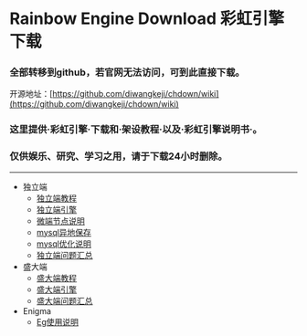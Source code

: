 # Rainbow Engine Download 彩虹引擎下载
### 全部转移到github，若官网无法访问，可到此直接下载。
开源地址：[https://github.com/diwangkeji/chdown/wiki](https://github.com/diwangkeji/chdown/wiki)
### 这里提供·彩虹引擎·下载和·架设教程·以及·彩虹引擎说明书·。
### 仅供娱乐、研究、学习之用，请于下载24小时删除。
---  
- 独立端
  * [独立端教程](https://github.com/diwangkeji/chdown/wiki/1)
  * [独立端引擎](https://github.com/diwangkeji/chdown/wiki/2)
  * [微端节点说明](https://github.com/diwangkeji/chdown/wiki/3)
  * [mysql异地保存](https://github.com/diwangkeji/chdown/wiki/4)
  * [mysql优化说明](https://github.com/diwangkeji/chdown/wiki/5)
  * [独立端问题汇总](https://github.com/diwangkeji/chdown/wiki/6)
- 盛大端
   * [盛大端教程](https://github.com/diwangkeji/chdown/wiki/7)
   * [盛大端引擎](https://github.com/diwangkeji/chdown/wiki/8)
   * [盛大端问题汇总](https://github.com/diwangkeji/chdown/wiki/9)
- Enigma
   * [Eg使用说明](https://github.com/diwangkeji/chdown/wiki/10)
